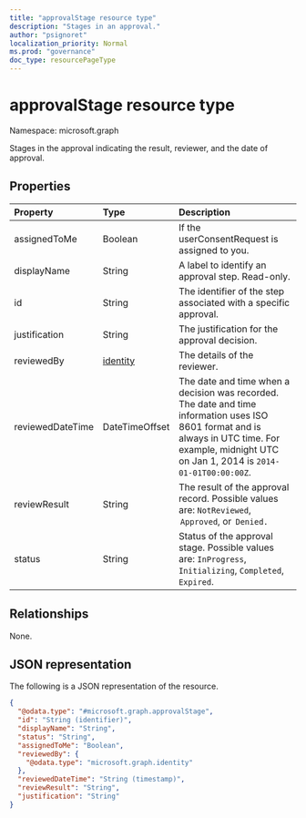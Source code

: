 ```yaml
---
title: "approvalStage resource type"
description: "Stages in an approval."
author: "psignoret"
localization_priority: Normal
ms.prod: "governance"
doc_type: resourcePageType
---
```


# approvalStage resource type

Namespace: microsoft.graph

Stages in the approval indicating the result, reviewer, and the date of approval.

## Properties
|Property|Type|Description|
|:---|:---|:---|
|assignedToMe|Boolean|If the userConsentRequest is assigned to you.|
|displayName|String|A label to identify an approval step. Read-only.|
|id|String|The identifier of the step associated with a specific approval.|
|justification|String|The justification for the approval decision.|
|reviewedBy|[identity](../resources/identity.md)|The details of the reviewer.|
|reviewedDateTime|DateTimeOffset|The date and time when a decision was recorded. <br>The date and time information uses ISO 8601 format and is always in UTC time. For example, midnight UTC on Jan 1, 2014 is `2014-01-01T00:00:00Z`.|
|reviewResult|String|The result of the approval record. Possible values are: `NotReviewed`,  `Approved`, or  `Denied.`|
|status|String|Status of the approval stage. Possible values are: `InProgress`, `Initializing`, `Completed`, `Expired`.|


## Relationships
None.

## JSON representation
The following is a JSON representation of the resource.
<!-- {
  "blockType": "resource",
  "keyProperty": "id",
  "@odata.type": "microsoft.graph.approvalStage",
  "openType": false
}
-->
``` json
{
  "@odata.type": "#microsoft.graph.approvalStage",
  "id": "String (identifier)",
  "displayName": "String",
  "status": "String",
  "assignedToMe": "Boolean",
  "reviewedBy": {
    "@odata.type": "microsoft.graph.identity"
  },
  "reviewedDateTime": "String (timestamp)",
  "reviewResult": "String",
  "justification": "String"
}
```

